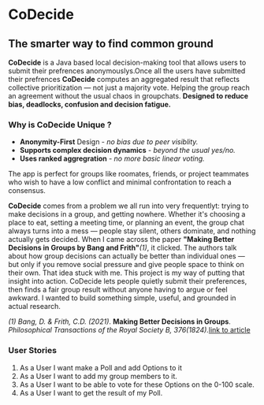 # CoDecide

## The smarter way to find common ground

**CoDecide** is a Java based local decision-making tool that allows users to submit their prefrences anonymouslys.Once all the users have submitted their prefrences **CoDecide** computes an aggregated result that reflects collective prioritization — not just a majority vote. Helping the group reach an agreement without the usual chaos in groupchats. **Designed to reduce bias, deadlocks, confusion and decision fatigue.**

### Why is **CoDecide** Unique ?

- **Anonymity-First** Design - *no bias due to peer visiblity.*
- **Supports complex decision dynamics** - *beyond the usual yes/no.*
- **Uses ranked aggregration** - *no more basic linear voting.*

The app is perfect for groups like roomates, friends, or project teammates who wish to have a low conflict and minimal confrontation to reach a consensus.

**CoDecide** comes from a problem we all run into very frequentlyt: trying to make decisions in a group, and getting nowhere. Whether it's choosing a place to eat, setting a meeting time, or planning an event, the group chat always turns into a mess — people stay silent, others dominate, and nothing actually gets decided. When I came across the paper **"Making Better Decisions in Groups by Bang and Frith"***(1)*, it clicked. The authors talk about how group decisions can actually be better than individual ones — but only if you remove social pressure and give people space to think on their own. That idea stuck with me.
This project is my way of putting that insight into action. CoDecide lets people quietly submit their preferences, then finds a fair group result without anyone having to argue or feel awkward. I wanted to build something simple, useful, and grounded in actual research.

*(1)* *Bang, D. & Frith, C.D. (2021)*. **Making Better Decisions in Groups**. *Philosophical Transactions of the Royal Society B, 376(1824).*[link to article](https://royalsocietypublishing.org/doi/10.1098/rsos.170193)

### User Stories

1. As a User I want make a Poll and add Options to it
2. As a User I want to add my group members to it.
3. As a User I want to be able to vote for these Options on the 0-100 scale.
4. As a User I want to get the result of my Poll.
